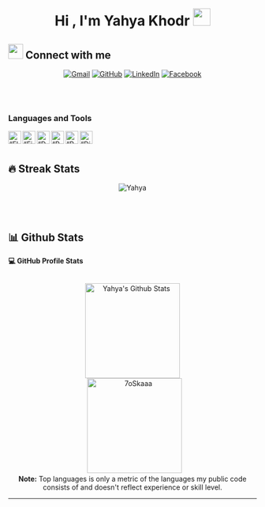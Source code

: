<h1 align="center">Hi , I'm Yahya Khodr <img src="https://media.giphy.com/media/hvRJCLFzcasrR4ia7z/giphy.gif" width="35"></h1>

<!--
**Yahya-khodr/Yahya-Khodr** is a ✨ _special_ ✨ repository because its `README.md` (this file) appears on your GitHub profile.

Here are some ideas to get you started:

- 🔭 I’m currently working on ...
- 🌱 I’m currently learning ...
- 👯 I’m looking to collaborate on ...
- 🤔 I’m looking for help with ...
- 💬 Ask me about ...
- 📫 How to reach me: ...
- 😄 Pronouns: ...
- ⚡ Fun fact: ...
-->

## <img src="https://media.giphy.com/media/iY8CRBdQXODJSCERIr/giphy.gif" width="30px"> Connect with me
<p align="center">
	<a href="mailto:yahya.khodr97@gmail.com"><img img src="https://img.shields.io/badge/gmail-%23EA4335.svg?style=plastic&logo=gmail&logoColor=white" alt="Gmail"/></a>
	<a href="https://github.com/Yahya-khodr"><img src="https://img.shields.io/badge/github-%23181717.svg?style=plastic&logo=github&logoColor=white" alt="GitHub"/></a>
	<a href="https://www.linkedin.com/in/yahya-khodr/"><img src="https://img.shields.io/badge/linkedin-%230A66C2.svg?style=plastic&logo=linkedin&logoColor=white" alt="LinkedIn"/></a>
	<a href="https://www.facebook.com/profile.php?id=100011031363138"><img src="https://img.shields.io/badge/facebook-%231877F2.svg?style=plastic&logo=facebook&logoColor=white" alt="Facebook"/></a>

</p>


<br />
<br />

### Languages and Tools
<img align="left" alt=“Flutter” width="26px" src="https://www.vectorlogo.zone/logos/flutterio/flutterio-icon.svg" />
<img align="left" alt=“Firebase” width="26px" src="https://www.vectorlogo.zone/logos/firebase/firebase-icon.svg" />
<img align="left" alt=“Dart” width="26px" src="https://www.vectorlogo.zone/logos/dartlang/dartlang-icon.svg" />
<img align="left" alt=“React” width="26px" src="https://www.vectorlogo.zone/logos/reactjs/reactjs-icon.svg" />
<img align="left" alt=“Python” width="26px" src="https://www.vectorlogo.zone/logos/python/python-icon.svg" />
<img align="left" alt=“Django” width="26px" src="https://www.vectorlogo.zone/logos/djangoproject/djangoproject-icon.svg" />



<br />
<br />

## 🔥 Streak Stats
<p align="center"><img src="https://github-readme-streak-stats.herokuapp.com/?user=Yahya-khodr&theme=algolia" alt="Yahya" /></p>

<br>
<br/>

## 📊 Github Stats



  <summary><b>💻 GitHub Profile Stats</b></summary>
  <br/>
  <p align="center">
    <a href="https://github.com/anuraghazra/github-readme-stats"><img alt="Yahya's Github Stats" src="https://github-readme-stats.vercel.app/api?username=Yahya-khodr&show_icons=true&count_private=true&theme=algolia" height="192px"/></a>
<br/>
  &nbsp;
	  <img src="https://github-readme-stats.vercel.app/api/top-langs?username=Yahya-khodr&langs_count=10&show_icons=true&locale=en&layout=compact&theme=algolia" alt="7oSkaaa" height="192px"/>
  <br/>
  <b>Note:</b> Top languages is only a metric of the languages my public code consists of and doesn't reflect experience or skill level.
  </p>

----

